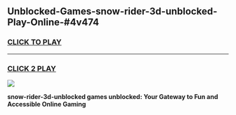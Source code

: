 
## Unblocked-Games-snow-rider-3d-unblocked-Play-Online-#4v474
<h3>
<a href="https://premium.freeplayer.one?title=snow-rider-3d-unblocked&ref=27F">CLICK TO PLAY</a></h3>
<hr>

<h3>
<a href="https://premium.freeplayer.one?title=snow-rider-3d-unblocked&ref=27F">CLICK 2 PLAY</a>
  
</h3>

<a href="https://premium.freeplayer.one?title=snow-rider-3d-unblocked&ref=27F"><img src="https://clearcache.store/games.png"></a>


**snow-rider-3d-unblocked games unblocked: Your Gateway to Fun and Accessible Online Gaming**
